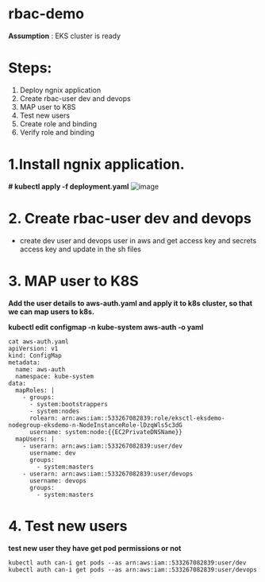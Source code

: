 # rbac-demo
**Assumption** : EKS cluster is ready 

# Steps:

1.	Deploy ngnix application
2.	Create rbac-user dev and devops
3.	MAP user to K8S
4.	Test new users
5.	Create role and binding
6.	Verify role and binding

# 1.Install ngnix application.

**# kubectl apply -f deployment.yaml** 
![image](https://github.com/prathapaparna/Kubernetes-techcloudifyme/assets/99127429/0bdb905f-05dc-472a-8993-00cebba76066)

# 2. Create rbac-user dev and devops
- create dev user and devops user in aws and get access key and secrets access key and update in the sh files
# 3.	MAP user to K8S

**Add the user details to aws-auth.yaml and apply it to k8s cluster, so that we can map users to k8s.**

**kubectl edit configmap -n kube-system aws-auth -o yaml** 

```
cat aws-auth.yaml 
apiVersion: v1
kind: ConfigMap
metadata:
  name: aws-auth
  namespace: kube-system
data:
  mapRoles: |
    - groups:
      - system:bootstrappers
      - system:nodes
      rolearn: arn:aws:iam::533267082839:role/eksctl-eksdemo-nodegroup-eksdemo-n-NodeInstanceRole-lDzqWls5c3dG
      username: system:node:{{EC2PrivateDNSName}}
  mapUsers: |
    - userarn: arn:aws:iam::533267082839:user/dev
      username: dev
      groups:
        - system:masters
    - userarn: arn:aws:iam::533267082839:user/devops
      username: devops
      groups:
        - system:masters
```
# 4. Test new users
**test new user they have get pod permissions or not**
```
kubectl auth can-i get pods --as arn:aws:iam::533267082839:user/dev
kubectl auth can-i get pods --as arn:aws:iam::533267082839:user/devops
```



